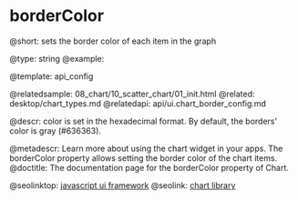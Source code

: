 borderColor
=============


@short: sets the border color of each item in the graph
	

@type: string
@example:


@template:	api_config

@relatedsample:
	08_chart/10_scatter_chart/01_init.html
@related: 
	desktop/chart_types.md
@relatedapi: 
	api/ui.chart_border_config.md

@descr: color is set in the hexadecimal format. By default, the borders' color is gray (#636363). 

@metadescr: Learn more about using the chart widget in your apps. The borderColor property allows setting the border color of the chart items.
@doctitle: The documentation page for the borderColor property of Chart.


@seolinktop: [javascript ui framework](https://webix.com)
@seolink: [chart library](https://webix.com/widget/charts/)